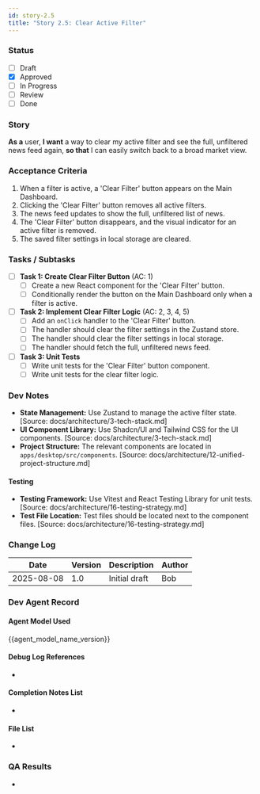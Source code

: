 ```yaml
---
id: story-2.5
title: "Story 2.5: Clear Active Filter"
---
```


### Status
- [ ] Draft
- [X] Approved
- [ ] In Progress
- [ ] Review
- [ ] Done

### Story
**As a** user,
**I want** a way to clear my active filter and see the full, unfiltered news feed again,
**so that** I can easily switch back to a broad market view.

### Acceptance Criteria
1. When a filter is active, a 'Clear Filter' button appears on the Main Dashboard.
2. Clicking the 'Clear Filter' button removes all active filters.
3. The news feed updates to show the full, unfiltered list of news.
4. The 'Clear Filter' button disappears, and the visual indicator for an active filter is removed.
5. The saved filter settings in local storage are cleared.

### Tasks / Subtasks
- [ ] **Task 1: Create Clear Filter Button** (AC: 1)
  - [ ] Create a new React component for the 'Clear Filter' button.
  - [ ] Conditionally render the button on the Main Dashboard only when a filter is active.
- [ ] **Task 2: Implement Clear Filter Logic** (AC: 2, 3, 4, 5)
  - [ ] Add an `onClick` handler to the 'Clear Filter' button.
  - [ ] The handler should clear the filter settings in the Zustand store.
  - [ ] The handler should clear the filter settings in local storage.
  - [ ] The handler should fetch the full, unfiltered news feed.
- [ ] **Task 3: Unit Tests**
  - [ ] Write unit tests for the 'Clear Filter' button component.
  - [ ] Write unit tests for the clear filter logic.

### Dev Notes
- **State Management:** Use Zustand to manage the active filter state. [Source: docs/architecture/3-tech-stack.md]
- **UI Component Library:** Use Shadcn/UI and Tailwind CSS for the UI components. [Source: docs/architecture/3-tech-stack.md]
- **Project Structure:** The relevant components are located in `apps/desktop/src/components`. [Source: docs/architecture/12-unified-project-structure.md]

#### Testing
- **Testing Framework:** Use Vitest and React Testing Library for unit tests. [Source: docs/architecture/16-testing-strategy.md]
- **Test File Location:** Test files should be located next to the component files. [Source: docs/architecture/16-testing-strategy.md]

### Change Log
| Date | Version | Description | Author |
| --- | --- | --- | --- |
| 2025-08-08 | 1.0 | Initial draft | Bob |

### Dev Agent Record
#### Agent Model Used
{{agent_model_name_version}}
#### Debug Log References
-
#### Completion Notes List
-
#### File List
-

### QA Results
-
